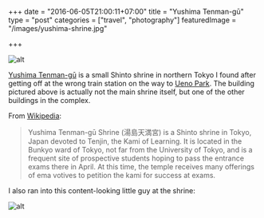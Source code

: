 +++
date = "2016-06-05T21:00:11+07:00"
title = "Yushima Tenman-gū"
type = "post"
categories = ["travel", "photography"]
featuredImage = "/images/yushima-shrine.jpg"

+++

![alt](/images/yushima-shrine.jpg)

[Yushima Tenman-gū](https://en.wikipedia.org/wiki/Yushima_Tenman-g%C5%AB) is a small Shinto shrine in northern Tokyo I found after getting off at the wrong train station on the way to [Ueno Park](https://en.wikipedia.org/wiki/Ueno_Park).  The building pictured above is actually not the main shrine itself, but one of the other buildings in the complex.

From [Wikipedia](https://en.wikipedia.org/wiki/Yushima_Tenman-g%C5%AB):

> Yushima Tenman-gū Shrine (湯島天満宮) is a Shinto shrine in Tokyo, Japan devoted to Tenjin, the Kami of Learning. It is located in the Bunkyo ward of Tokyo, not far from the University of Tokyo, and is a frequent site of prospective students hoping to pass the entrance exams there in April. At this time, the temple receives many offerings of ema votives to petition the kami for success at exams.

I also ran into this content-looking little guy at the shrine:

![alt](/images/yushima-bull.jpg)


